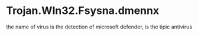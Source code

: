 # Trojan.WIn32.Fsysna.dmennx
the name of virus is the detection of microsoft defender, is the tipic antivirus
